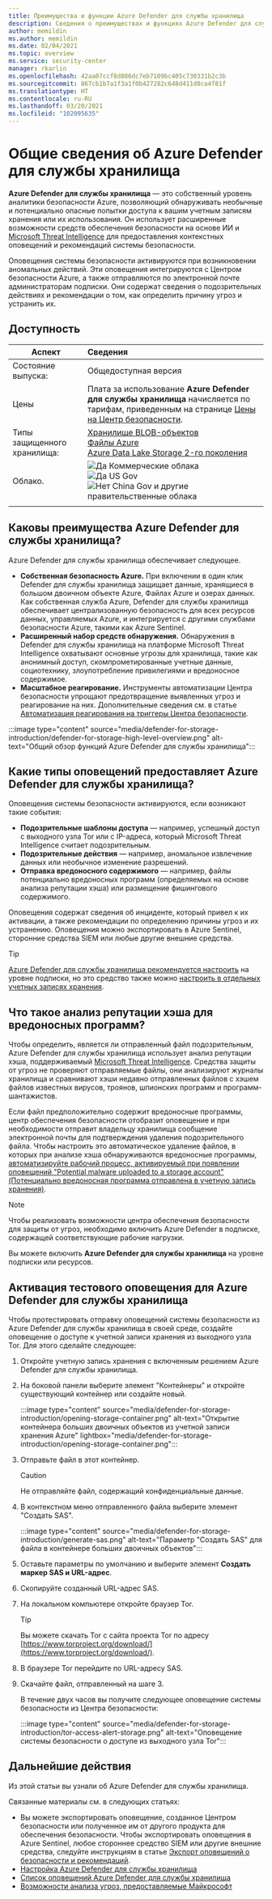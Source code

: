 ```yaml
---
title: Преимущества и функции Azure Defender для службы хранилища
description: Сведения о преимуществах и функциях Azure Defender для службы хранилища.
author: memildin
ms.author: memildin
ms.date: 02/04/2021
ms.topic: overview
ms.service: security-center
manager: rkarlin
ms.openlocfilehash: 42aa07ccf8d886dc7eb7109bc405c730331b2c3b
ms.sourcegitcommit: 867cb1b7a1f3a1f0b427282c648d411d0ca4f81f
ms.translationtype: HT
ms.contentlocale: ru-RU
ms.lasthandoff: 03/20/2021
ms.locfileid: "102095635"
---
```

# <a name="introduction-to-azure-defender-for-storage"></a>Общие сведения об Azure Defender для службы хранилища

**Azure Defender для службы хранилища** — это собственный уровень аналитики безопасности Azure, позволяющий обнаруживать необычные и потенциально опасные попытки доступа к вашим учетным записям хранения или их использования. Он использует расширенные возможности средств обеспечения безопасности на основе ИИ и [Microsoft Threat Intelligence](https://go.microsoft.com/fwlink/?linkid=2128684) для предоставления контекстных оповещений и рекомендаций системы безопасности.

Оповещения системы безопасности активируются при возникновении аномальных действий. Эти оповещения интегрируются с Центром безопасности Azure, а также отправляются по электронной почте администраторам подписки. Они содержат сведения о подозрительных действиях и рекомендации о том, как определить причину угроз и устранить их.

## <a name="availability"></a>Доступность

|Аспект|Сведения|
|----|:----|
|Состояние выпуска:|Общедоступная версия|
|Цены|Плата за использование **Azure Defender для службы хранилища** начисляется по тарифам, приведенным на странице [Цены на Центр безопасности](https://azure.microsoft.com/pricing/details/security-center/).|
|Типы защищенного хранилища:|[Хранилище BLOB-объектов](https://azure.microsoft.com/services/storage/blobs/)<br>[Файлы Azure](../storage/files/storage-files-introduction.md)<br>[Azure Data Lake Storage 2-го поколения](../storage/blobs/data-lake-storage-introduction.md)|
|Облако.|![Да](./media/icons/yes-icon.png) Коммерческие облака<br>![Да](./media/icons/yes-icon.png) US Gov<br>![Нет](./media/icons/no-icon.png) China Gov и другие правительственные облака|
|||


## <a name="what-are-the-benefits-of-azure-defender-for-storage"></a>Каковы преимущества Azure Defender для службы хранилища?

Azure Defender для службы хранилища обеспечивает следующее.

- **Собственная безопасность Azure.** При включении в один клик Defender для службы хранилища защищает данные, хранящиеся в большом двоичном объекте Azure, Файлах Azure и озерах данных. Как собственная служба Azure, Defender для службы хранилища обеспечивает централизованную безопасность для всех ресурсов данных, управляемых Azure, и интегрируется с другими службами безопасности Azure, такими как Azure Sentinel.
- **Расширенный набор средств обнаружения.** Обнаружения в Defender для службы хранилища на платформе Microsoft Threat Intelligence охватывают основные угрозы для хранилища, такие как анонимный доступ, скомпрометированные учетные данные, социотехнику, злоупотребление привилегиями и вредоносное содержимое.
- **Масштабное реагирование.** Инструменты автоматизации Центра безопасности упрощают предотвращение выявленных угроз и реагирование на них. Дополнительные сведения см. в статье [Автоматизация реагирования на триггеры Центра безопасности](workflow-automation.md).

:::image type="content" source="media/defender-for-storage-introduction/defender-for-storage-high-level-overview.png" alt-text="Общий обзор функций Azure Defender для службы хранилища":::


## <a name="what-kind-of-alerts-does-azure-defender-for-storage-provide"></a>Какие типы оповещений предоставляет Azure Defender для службы хранилища?

Оповещения системы безопасности активируются, если возникают такие события:

- **Подозрительные шаблоны доступа** — например, успешный доступ с выходного узла Tor или с IP-адреса, который Microsoft Threat Intelligence считает подозрительным.
- **Подозрительные действия** — например, аномальное извлечение данных или необычное изменение разрешений.
- **Отправка вредоносного содержимого** — например, файлы потенциально вредоносных программ (определяемых на основе анализа репутации хэша) или размещение фишингового содержимого.

Оповещения содержат сведения об инциденте, который привел к их активации, а также рекомендации по определению причины угроз и их устранению. Оповещения можно экспортировать в Azure Sentinel, сторонние средства SIEM или любые другие внешние средства.

> [!TIP]
> [Azure Defender для службы хранилища рекомендуется настроить](../storage/common/azure-defender-storage-configure.md?tabs=azure-security-center) на уровне подписки, но это средство также можно [настроить в отдельных учетных записях хранения](../storage/common/azure-defender-storage-configure.md?tabs=azure-portal).


## <a name="what-is-hash-reputation-analysis-for-malware"></a>Что такое анализ репутации хэша для вредоносных программ?

Чтобы определить, является ли отправленный файл подозрительным, Azure Defender для службы хранилища использует анализ репутации хэша, поддерживаемый [Microsoft Threat Intelligence](https://go.microsoft.com/fwlink/?linkid=2128684). Средства защиты от угроз не проверяют отправляемые файлы, они анализируют журналы хранилища и сравнивают хэши недавно отправленных файлов с хэшем файлов известных вирусов, троянов, шпионских программ и программ-шантажистов. 

Если файл предположительно содержит вредоносные программы, центр обеспечения безопасности отобразит оповещение и при необходимости отправит владельцу хранилища сообщение электронной почты для подтверждения удаления подозрительного файла. Чтобы настроить это автоматическое удаление файлов, в которых при анализе хэша обнаруживаются вредоносные программы, [автоматизируйте рабочий процесс, активируемый при появлении оповещений "Potential malware uploaded to a storage account" (Потенциально вредоносная программа отправлена в учетную запись хранения)](https://techcommunity.microsoft.com/t5/azure-security-center/how-to-respond-to-potential-malware-uploaded-to-azure-storage/ba-p/1452005).

> [!NOTE]
> Чтобы реализовать возможности центра обеспечения безопасности для защиты от угроз, необходимо включить Azure Defender в подписке, содержащей соответствующие рабочие нагрузки.
>
> Вы можете включить **Azure Defender для службы хранилища** на уровне подписки или ресурсов.

## <a name="trigger-a-test-alert-for-azure-defender-for-storage"></a>Активация тестового оповещения для Azure Defender для службы хранилища

Чтобы протестировать отправку оповещений системы безопасности из Azure Defender для службы хранилища в своей среде, создайте оповещение о доступе к учетной записи хранения из выходного узла Tor. Для этого сделайте следующее:

1. Откройте учетную запись хранения с включенным решением Azure Defender для службы хранилища.
1. На боковой панели выберите элемент "Контейнеры" и откройте существующий контейнер или создайте новый.

    :::image type="content" source="media/defender-for-storage-introduction/opening-storage-container.png" alt-text="Открытие контейнера больших двоичных объектов из учетной записи хранения Azure" lightbox="media/defender-for-storage-introduction/opening-storage-container.png":::

1. Отправьте файл в этот контейнер.

    > [!CAUTION]
    > Не отправляйте файл, содержащий конфиденциальные данные.

1. В контекстном меню отправленного файла выберите элемент "Создать SAS".

    :::image type="content" source="media/defender-for-storage-introduction/generate-sas.png" alt-text="Параметр &quot;Создать SAS&quot; для файла в контейнере больших двоичных объектов":::

1. Оставьте параметры по умолчанию и выберите элемент **Создать маркер SAS и URL-адрес**.

1. Скопируйте созданный URL-адрес SAS.

1. На локальном компьютере откройте браузер Tor.

    > [!TIP]
    > Вы можете скачать Tor с сайта проекта Tor по адресу [https://www.torproject.org/download/](https://www.torproject.org/download/).

1. В браузере Tor перейдите по URL-адресу SAS.

1. Скачайте файл, отправленный на шаге 3.

    В течение двух часов вы получите следующее оповещение системы безопасности из Центра безопасности:

    :::image type="content" source="media/defender-for-storage-introduction/tor-access-alert-storage.png" alt-text="Оповещение системы безопасности о доступе из выходного узла Tor":::

## <a name="next-steps"></a>Дальнейшие действия

Из этой статьи вы узнали об Azure Defender для службы хранилища.

Связанные материалы см. в следующих статьях: 

- Вы можете экспортировать оповещение, созданное Центром безопасности или полученное им от другого продукта для обеспечения безопасности. Чтобы экспортировать оповещения в Azure Sentinel, любое стороннее средство SIEM или другие внешние средства, следуйте инструкциям в статье [Экспорт оповещений о безопасности и рекомендаций](continuous-export.md).
- [Настройка Azure Defender для службы хранилища](../storage/common/azure-defender-storage-configure.md)
- [Список оповещений Azure Defender для службы хранилища](alerts-reference.md#alerts-azurestorage)
- [Возможности анализа угроз, предоставляемые Майкрософт](https://go.microsoft.com/fwlink/?linkid=2128684)